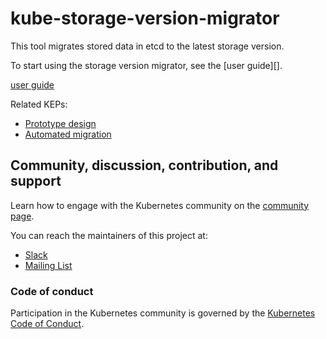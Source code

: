 # kube-storage-version-migrator

This tool migrates stored data in etcd to the latest storage version.

To start using the storage version migrator, see the [user guide][].

[user guide](USER_GUIDE.md)

Related KEPs:

* [Prototype design](https://github.com/kubernetes/enhancements/blob/master/keps/sig-api-machinery/0030-storage-migration.md)
* [Automated migration](https://github.com/kubernetes/enhancements/blob/master/keps/sig-api-machinery/storage-migration-auto-trigger.md)

## Community, discussion, contribution, and support

Learn how to engage with the Kubernetes community on the [community page](http://kubernetes.io/community/).

You can reach the maintainers of this project at:

- [Slack](https://kubernetes.slack.com/messages/sig-api-machinery)
- [Mailing List](https://groups.google.com/forum/#!forum/kubernetes-sig-api-machinery)

### Code of conduct

Participation in the Kubernetes community is governed by the [Kubernetes Code of Conduct](code-of-conduct.md).
